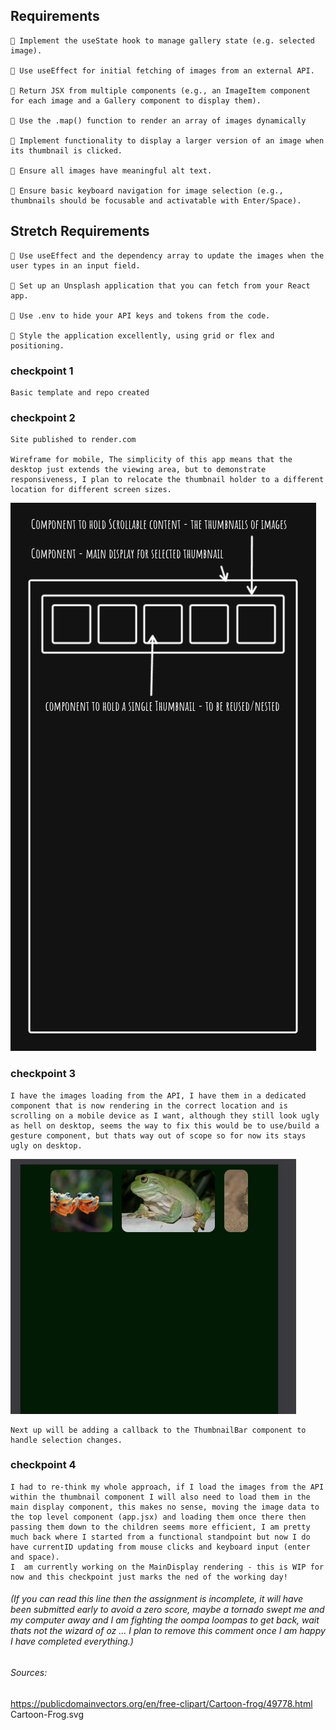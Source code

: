 ## Requirements

    🎯 Implement the useState hook to manage gallery state (e.g. selected image).

    🎯 Use useEffect for initial fetching of images from an external API.

    🎯 Return JSX from multiple components (e.g., an ImageItem component for each image and a Gallery component to display them).

    🎯 Use the .map() function to render an array of images dynamically

    🎯 Implement functionality to display a larger version of an image when its thumbnail is clicked.

    🎯 Ensure all images have meaningful alt text.

    🎯 Ensure basic keyboard navigation for image selection (e.g., thumbnails should be focusable and activatable with Enter/Space).

## Stretch Requirements

    🏹 Use useEffect and the dependency array to update the images when the user types in an input field.

    🏹 Set up an Unsplash application that you can fetch from your React app.

    🏹 Use .env to hide your API keys and tokens from the code.

    🏹 Style the application excellently, using grid or flex and positioning.

### checkpoint 1

    Basic template and repo created

### checkpoint 2

    Site published to render.com

    Wireframe for mobile, The simplicity of this app means that the desktop just extends the viewing area, but to demonstrate responsiveness, I plan to relocate the thumbnail holder to a different location for different screen sizes.

![Example Image](./misc/React-PhotoApp.png)

### checkpoint 3

    I have the images loading from the API, I have them in a dedicated component that is now rendering in the correct location and is scrolling on a mobile device as I want, although they still look ugly as hell on desktop, seems the way to fix this would be to use/build a gesture component, but thats way out of scope so for now its stays ugly on desktop.

![Example Image](./misc/week6Assign1.png)

    Next up will be adding a callback to the ThumbnailBar component to handle selection changes.

### checkpoint 4

    I had to re-think my whole approach, if I load the images from the API within the thumbnail component I will also need to load them in the main display component, this makes no sense, moving the image data to the top level component (app.jsx) and loading them once there then passing them down to the children seems more efficient, I am pretty much back where I started from a functional standpoint but now I do have currentID updating from mouse clicks and keyboard input (enter and space).
    I  am currently working on the MainDisplay rendering - this is WIP for now and this checkpoint just marks the ned of the working day!

###### (If you can read this line then the assignment is incomplete, it will have been submitted early to avoid a zero score, maybe a tornado swept me and my computer away and I am fighting the oompa loompas to get back, wait thats not the wizard of oz ... I plan to remove this comment once I am happy I have completed everything.)

###### Sources:

https://publicdomainvectors.org/en/free-clipart/Cartoon-frog/49778.html Cartoon-Frog.svg
